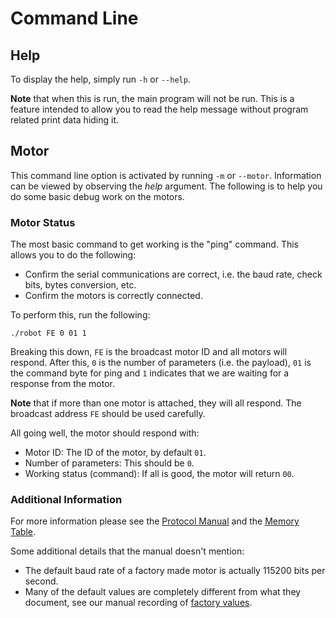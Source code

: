 # Command Line

## Help

To display the help, simply run `-h` or `--help`.

**Note** that when this is run, the main program will not be run. This is a
feature intended to allow you to read the help message without program related
print data hiding it.

## Motor

This command line option is activated by running `-m` or `--motor`. Information
can be viewed by observing the *help* argument. The following is to help you do
some basic debug work on the motors.

### Motor Status

The most basic command to get working is the "ping" command. This allows you to
do the following:

* Confirm the serial communications are correct, i.e. the baud rate, check
bits, bytes conversion, etc.
* Confirm the motors is correctly connected.

To perform this, run the following:

    ./robot FE 0 01 1

Breaking this down, `FE` is the broadcast motor ID and all motors will respond.
After this, `0` is the number of parameters (i.e. the payload), `01` is the
command byte for ping and `1` indicates that we are waiting for a response from
the motor.

**Note** that if more than one motor is attached, they will all respond. The
broadcast address `FE` should be used carefully.

All going well, the motor should respond with:

* Motor ID: The ID of the motor, by default `01`.
* Number of parameters: This should be `0`.
* Working status (command): If all is good, the motor will return `00`.

### Additional Information

For more information please see the [Protocol Manual](doc/protocol-handout.txt)
and the [Memory Table](doc/serial-bus-intelligent-servo.txt).

Some additional details that the manual doesn't mention:

* The default baud rate of a factory made motor is actually 115200 bits per
second.
* Many of the default values are completely different from what they document,
see our manual recording of [factory values](doc/sm30-default-values.md).
